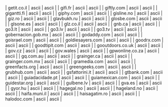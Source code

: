 | getit.co.il | ascii | ascii |
| gifi.fr | ascii | ascii |
| giftly.com | ascii | ascii |
| gigantti.fi | ascii | ascii |
| giphy.com | ascii | ascii |
| gisline.no | ascii | ascii |
| giz.ro | ascii | ascii |
| glavbukh.ru | ascii | ascii |
| glosbe.com | ascii | ascii |
| glsone.es | ascii | ascii |
| glz.co.il | ascii | ascii |
| gnb.ca | ascii | ascii |
| go3.lt | ascii | ascii |
| go3.lv | ascii | ascii |
| go3.tv | ascii | ascii |
| gobernacion.gob.mx | ascii | ascii |
| godaddy.com | ascii | ascii |
| goisrael.com | ascii | ascii |
| goldiesayers.com | ascii | ascii |
| goodrx.com | ascii | ascii |
| goodtipit.com | ascii | ascii |
| gooutdoors.co.uk | ascii | ascii |
| gov.cz | ascii | ascii |
| gov.wales | ascii | ascii |
| gpwonline.co.za | ascii | ascii |
| gq.com.au | ascii | ascii |
| grainger.ca | ascii | ascii |
| grainger.com.mx | ascii | ascii |
| gramedia.com | ascii | ascii |
| greenfacts.org | ascii | ascii |
| greengeeks.com | ascii | ascii |
| grubhub.com | ascii | ascii |
| gsfattorini.it | ascii | ascii |
| gtbank.com | ascii | ascii |
| guiadacidade.pt | ascii | ascii |
| guiamexican.com | ascii | ascii |
| guidestar.org | ascii | ascii |
| gulbene.lv | ascii | ascii |
| gva.es | ascii | ascii |
| gyor.hu | ascii | ascii |
| hagegal.no | ascii | ascii |
| hageland.no | ascii | ascii |
| haifa.muni.il | ascii | ascii |
| haisagatim.ro | ascii | ascii |
| halodoc.com | ascii | ascii |
